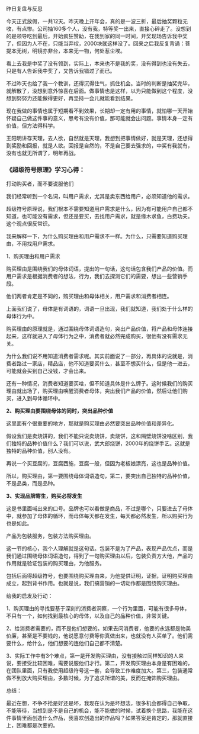 昨日复盘与反思

今天正式放假，一共12天。昨天晚上开年会，真的是一波三折，最后抽奖颗粒无收，有点惨。公司抽160多个人，没有我，特等奖一出来，直接心碎走了。没想到的是领导吃到最后，开始疯狂赞助，在我到家的同一时间，开奖现场告诉我中奖了，但因为人不在，只能当弃权，2000块就这样没了。回来之后我反复背诵：菩提本无树，明镜亦非台，本来无一物，何处惹尘埃。

看上去我是中奖了没有领到，实际上，本来也不是我的奖，没有得到也没有失去，只是有人告诉我中奖了，又告诉我错过了而已。

不过昨天也给了我一个教训，还得沉得住气，抓住机会。当时的判断是抽奖完毕，就解散了，没想到意外惊喜在后面。做事情也是这样，以为只能做到这个程度，没想到努努力还能做得更好，再坚持一会儿就能看到结果。

现在我做的事情也属于短期看不到效果，长期却一定有用的事情，就怕哪一天开始怀疑自己做这件事的意义，思考有没有价值，那可能就会出问题。事情本身一定有价值，但方法得科学。

王阳明讲存天理，去人欲，自然就是天理，我想到把事情做好，就是天理，还想得到奖励和回报，就是人欲。回报是自然的，不是自己要去强求的，中奖有我就有，没有也就无所谓了，明年再战。



### 《超级符号原理》学习心得：

打动购买者，而不要说服他们

我们经常听到一个名词，叫用户需求，尤其是卖东西给用户，必须知道他的需求。

 

超级符号原理说，我们根本不需要知道用户需求是什么，因为有可能用户自己都不知道，也可能没有需求，但还是要买，去找用户需求，就是缘木求鱼，白费功夫。这个观点很反常识。

 

我来解释一下，为什么购买理由和用户需求不一样。为什么，只需要知道购买理由，不用找用户需求。

 

1、购买理由和用户需求

购买理由是围绕我们的母体词语，提出的一句话，这句话包含我们产品的价值。而用户需求是根据消费者的想法，行为，我们去探测它们的需要，想出一些营销手段。

 

他们两者肯定是不同的，购买理由和母体相关，用户需求和消费者相连。

 

上面我们说了，母体是有词语的，词语一旦出现，我们就知道，我们处于什么样的母体行为中。

 

购买理由的原理就是，通过围绕母体词语造句，突出产品价值，将产品和母体连接起来，这样就进入了母体行为之中，消费者就必然完成购买，很他有没有需求无关。

 

为什么我们说不用知道消费者需求呢。其实前面说了一部分，再具体的说就是，消费者路过一家店，精品店，他不知道要买什么，甚至不想买什么，但是他一进去，可能就会买到自己没钱，才会出来。

 

还有一种情况，消费者知道要买啥，但不知道具体是什么牌子。这时候我们的购买理由就出场了，购买理由唤醒消费者母体，突出我们产品的价值，然后让他们购买，进入到母体循环中。

 

**2、购买理由要围绕母体的同时，突出品种价值**

这里面有个很重要的地方，那就是购买理由必然要突出品种价值和差异化。

 

假设我们是卖烧饼的，我们不能只说卖烧饼，卖烧饼，这和隔壁烧饼没啥区别，我们独特的品种价值什么？我们可以说，武大郎烧饼，2000年的烧饼手艺。这就是独特的品种价值，别人没有。

 

再说一个买豆腐的，豆腐西施，豆腐一般，但因为老板娘漂亮，这也是品种价值。

 

所以，购买理由，第一要围绕母体词语造句，第二，要突出自己独特的品种价值，不是品类，而是品种。

 

**3、实现品牌寄生，购买必将发生**

这是书里面喊出来的口号。品牌也可以看做是商品，不过是哪个，只要进去了母体中，就参加了母体的循环，而母体每天都在发生，每天都必然发生，所以购买行为也是如此。

产品为包装服务，包装方法购买理由。

 

这一节的核心，我个人理解就是这句话。包装不是为了产品，表现产品优点，而是我们通过围绕母体词语造句，得到了一句购买理由以后，包装负责方大他，产品的作用就是验证包装的购买理由，为他服务。

 

包括后面得超级符号，也要围绕购买理由来，为他提供证明，证据，证明购买理由成立，起到背书作用。也就是说，我们搞营销的一切动作都是围绕购买理由。



给我的启发及行动：

1、购买理由的寻找要基于深刻的消费者洞察，一个行为里面，可能有很多母体，不只有一个，如何找到最核心的母体，以及自己的品种价值，非常关键。

2、给消费者需要的，而不是他们想要的。如果去问消费者，他要的永远都是物美价廉，甚至是不要钱的，他说愿意付费等你真做出来，也就没有人买单了。他们需要什么，给什么，他们想要的连他们自己都不清楚。

3、实际工作中有3个难点，第一是开发购买理由，没有接触过同样知识的人来说，要接受比较困难，需要说服他们才行。第二，开发购买理由本身是有困难的，在团队里面，只有我使用超级符号这一套，会导致工作难度加大。第三，包装通常做不到放大购买理由，多数时候，为了追求所谓的美，反而在掩饰购买理由。



总结：

最近在想，不争不抢是好还是坏，我现在认为是坏想法，很多机会都得自己争取，不能等待，当想到是不是自己的机会，能不能做的时候，试着换个思路，我能在这件事情里面创造什么作品，我喜欢创造出的作品吗？如果答案是肯定的，那就直接上，困难都是次要的。